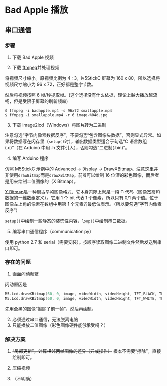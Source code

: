 # Bad Apple 播放

## 串口通信

### 步骤

1. 下载 Bad Apple 视频

2. 下载 [ffmpeg](https://www.ffmpeg.org/)并处理视频

将视频尺寸缩小。原视频比例为 4 : 3，M5StickC 屏幕为 160 x 80，所以选择将视频尺寸缩小为 96 x 72，正好都是整字节数。

然后将视频按照 6 帧/秒提取帧。(这个选择没有什么依据，理论上越大播放越流畅，但是受限于屏幕的刷新频率)
```shell
$ ffmpeg -i badapple.mp4 -s 96x72 smallapple.mp4 
$ ffmpeg -i smallapple.mp4 -r 6 image-%04d.jpg
```

3. 下载 image2lcd（Windows）将图片转为二进制

注意勾选“字节内像素数据反序”，不要勾选“包含图像头数据”，否则显式异常。如果将数据写在闪存里（`setup()`时），输出数据类型适合于勾选“C 语言数组(.c)”（在 Arduino 中用 .h 文件引入），否则勾选“二进制(.bin)”。

4. 编写 Arduino 程序

仿照 M5StickC 示例中的 Advanced -> Display -> DrawXBitmap。注意这里并非使用`drawBitmap`而是`drawXBitMap`。前者可以绘制 16 位深的彩色图像，而后者是用来绘制二值图像的（X Bitmap）。

[X Bitmap](https://en.wikipedia.org/wiki/X_BitMap)是一种很古早的图像格式，它本身实际上就是一段 C 代码（图像宽高和数据的一维数组定义）。它用 1 个 bit 代表 1 个像素，所以只有 0/1 两个值。位于图像左上角的像素在数组中用第 1 个元素的最低位表示。（所以要勾选“字节内像素反序”）

`setup()`中绘制一些静态的装饰性内容，`loop()`中绘制串口数据。

5. 编写串口通信程序（communication.py）

使用 python 2.7 和 serial（需要安装）。按顺序读取图像二进制文件然后发送到串口即可。

### 存在的问题

1. 画面闪动频繁

闪动原因是
```c
M5.Lcd.drawXBitmap(60, 0, image, videoWidth, videoHeight, TFT_BLACK, TFT_BLACK);
M5.Lcd.drawXBitmap(60, 0, image, videoWidth, videoHeight, TFT_WHITE, TFT_BLACK);     
```
先用全黑的图像“擦除了前一帧”，然后再绘制。

2. 必须通过串口通信，无法脱离电脑
3. 只能播放二值图像（彩色图像硬件能够承受吗？）

### 解决方案

1. ~~“局部更新”，计算相邻两帧图像的差异（异或操作）~~
根本不需要“擦除”，直接绘制即可。

2. 压缩视频
3. （不明确）